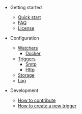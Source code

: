 - Getting started
    - [Quick start](getting-started/quick-start)
    - [FAQ](getting-started/faq)
    - [License](getting-started/license)
    
- Configuration
    - [Watchers](configuration/watchers/)
        - [Docker](configuration/watchers/docker)
    - [Triggers](configuration/triggers/)
        - [Smtp](configuration/triggers/smtp)
        - [Http](configuration/triggers/http)
    - [Storage](configuration/storage)
    - [Log](configuration/log)

- Development
    - [How to contribute](development/how-to-contribute)
    - [How to create a new trigger](development/how-to-create-new-trigger)